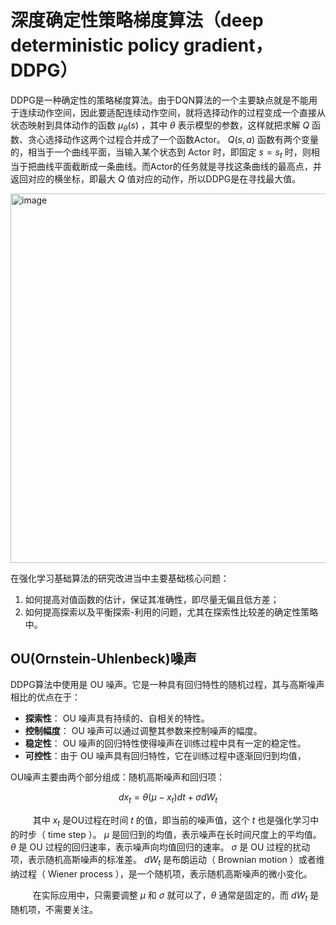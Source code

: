 # 深度确定性策略梯度算法（deep deterministic policy gradient，DDPG）

DDPG是一种确定性的策略梯度算法。由于DQN算法的一个主要缺点就是不能用于连续动作空间，因此要适配连续动作空间，就将选择动作的过程变成一个直接从状态映射到具体动作的函数 $\mu_\theta (s)$ ，其中 $\theta$ 表示模型的参数，这样就把求解 $Q$ 函数、贪心选择动作这两个过程合并成了一个函数Actor。 $Q(s,a)$ 函数有两个变量的，相当于一个曲线平面，当输入某个状态到 $\text{Actor}$ 时，即固定 $s=s_t$ 时，则相当于把曲线平面截断成一条曲线。而Actor的任务就是寻找这条曲线的最高点，并返回对应的横坐标，即最大 $Q$ 值对应的动作，所以DDPG是在寻找最大值。

<img width="591" alt="image" src="https://github.com/superkong001/learning_in_datawhale/assets/37318654/c3a56242-545e-475a-b35b-8e76a7acf83f">

在强化学习基础算法的研究改进当中主要基础核心问题：
1) 如何提高对值函数的估计，保证其准确性，即尽量无偏且低方差；
2) 如何提高探索以及平衡探索-利用的问题，尤其在探索性比较差的确定性策略中。

## OU(Ornstein-Uhlenbeck)噪声

DDPG算法中使用是 $\text{OU}$ 噪声。它是一种具有回归特性的随机过程，其与高斯噪声相比的优点在于：
* **探索性**： $\text{OU}$ 噪声具有持续的、自相关的特性。
* **控制幅度**： $\text{OU}$ 噪声可以通过调整其参数来控制噪声的幅度。
* **稳定性**： $\text{OU}$ 噪声的回归特性使得噪声在训练过程中具有一定的稳定性。
* **可控性**：由于 $\text{OU}$ 噪声具有回归特性，它在训练过程中逐渐回归到均值，

OU噪声主要由两个部分组成：随机高斯噪声和回归项：

$$
d x_t=\theta\left(\mu-x_t\right) d t+\sigma d W_t
$$

$\qquad$ 其中 $x_t$ 是OU过程在时间 $t$ 的值，即当前的噪声值，这个 $t$ 也是强化学习中的时步（ $\text{time step}$ ）。 $\mu$ 是回归到的均值，表示噪声在长时间尺度上的平均值。$\theta$ 是 $\text{OU}$ 过程的回归速率，表示噪声向均值回归的速率。 $\sigma$ 是 $\text{OU}$ 过程的扰动项，表示随机高斯噪声的标准差。 $dW_t$ 是布朗运动（ $\text{Brownian motion}$ ）或者维纳过程（ $\text{Wiener process}$ ），是一个随机项，表示随机高斯噪声的微小变化。

$\qquad$ 在实际应用中，只需要调整 $\mu$ 和 $\sigma$ 就可以了，$\theta$ 通常是固定的，而 $dW_t$ 是随机项，不需要关注。
